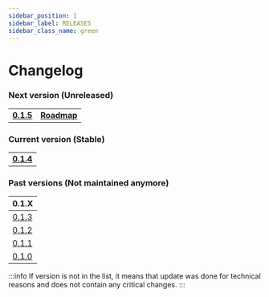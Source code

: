 ```yaml
---
sidebar_position: 1
sidebar_label: RELEASES
sidebar_class_name: green
---
```


# Changelog

### Next version (Unreleased)

|   |   |
|---|---|
|__[0.1.5](/docs/changelog/0.1#015)__| __[Roadmap](/roadmap)__|

### Current version (Stable)

|   |
|---|
|__[0.1.4](/docs/changelog/0.1#014)__|

### Past versions (Not maintained anymore)

| 0.1.X |
|---|
| [0.1.3](/docs/changelog/0.1#013) |
| [0.1.2](/docs/changelog/0.1#012) |
| [0.1.1](/docs/changelog/0.1#011) |
| [0.1.0](/docs/changelog/0.1#010) |

:::info
If version is not in the list, it means that update was done for technical reasons and does not contain any critical changes.
:::
